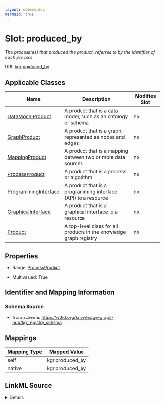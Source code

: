 ```yaml
---
layout: schema_doc
mermaid: true
---
```




# Slot: produced_by


_The process(es) that produced the product, referred to by the identifier of each process._





URI: [kgr:produced_by](https://w3id.org/bridge2ai/data-sheets-schema/produced_by)



<!-- no inheritance hierarchy -->





## Applicable Classes

| Name | Description | Modifies Slot |
| --- | --- | --- |
| [DataModelProduct](DataModelProduct.html) | A product that is a data model, such as an ontology or schema |  no  |
| [GraphProduct](GraphProduct.html) | A product that is a graph, represented as nodes and edges |  no  |
| [MappingProduct](MappingProduct.html) | A product that is a mapping between two or more data sources |  no  |
| [ProcessProduct](ProcessProduct.html) | A product that is a process or algorithm |  no  |
| [ProgrammingInterface](ProgrammingInterface.html) | A product that is a programming interface (API) to a resource |  no  |
| [GraphicalInterface](GraphicalInterface.html) | A product that is a graphical interface to a resource |  no  |
| [Product](Product.html) | A top-level class for all products in the knowledge graph registry |  no  |







## Properties

* Range: [ProcessProduct](ProcessProduct.html)

* Multivalued: True





## Identifier and Mapping Information







### Schema Source


* from schema: https://w3id.org/knowledge-graph-hub/kg_registry_schema




## Mappings

| Mapping Type | Mapped Value |
| ---  | ---  |
| self | kgr:produced_by |
| native | kgr:produced_by |




## LinkML Source

<details>
```yaml
name: produced_by
description: The process(es) that produced the product, referred to by the identifier
  of each process.
from_schema: https://w3id.org/knowledge-graph-hub/kg_registry_schema
rank: 1000
alias: produced_by
owner: Product
domain_of:
- Product
range: ProcessProduct
multivalued: true

```
</details>
